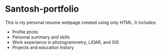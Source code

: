 # Santosh-portfolio

This is my personal resume webpage created using only HTML. It includes:

- Profile photo
- Personal summary and skills
- Work experience in photogrammetry, LIDAR, and GIS
- Projects and education history
